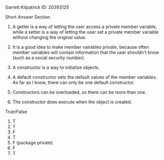 Garrett Kilpatrick
ID: 20393125

Short Answer Section

1. A getter is a way of letting the user access a private member variable,
   while a setter is a way of letting the user set a private member variable
   without changing the original value.

2. It is a good idea to make member vairables private, because often member
   variables will contain information that the user shouldn't know (such as
   a social security number). 

3.  A constructor is a way to initialize objects.

4.  A default constructor sets the default values of the member variables.
    As far as I know, there can only be one default constructor.

5.  Constructors can be overloaded, so there can be more than one.

6.  The constructor does execute when the object is created.

True/False
1. T
2. T
3. F
4. T
5. F (package private)
6. F
7. T

